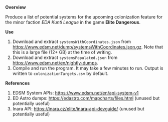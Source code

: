 **Overview**

Produce a list of potential systems for the upcoming colonization feature for the minor faction *EDA Kunti League* in the game **Elite Dangerous**.

**Use**

1. Download and extract `systemsWithCoordinates.json` from https://www.edsm.net/dump/systemsWithCoordinates.json.gz. Note that this is a large file (12+ GB) at the time of writing.
1. Download and extract `systemsPopulated.json` from https://www.edsm.net/en/nightly-dumps.
1. Compile and run the program. It may take a few minutes to run. Output is written to `colonizationTargets.csv` by default.

**References**

1. EDSM System APIs: https://www.edsm.net/en/api-system-v1
1. ED Astro dumps: https://edastro.com/mapcharts/files.html (unused but potentially useful)
1. Inara API: https://inara.cz/elite/inara-api-devguide/ (unused but potentially useful)
